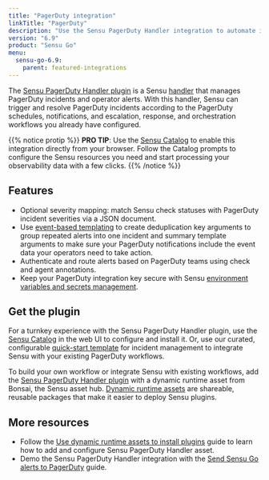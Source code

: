 ```yaml
---
title: "PagerDuty integration"
linkTitle: "PagerDuty"
description: "Use the Sensu PagerDuty Handler integration to automate incident management and operator alerts and integrate Sensu with your existing PagerDuty workflows."
version: "6.9"
product: "Sensu Go"
menu: 
  sensu-go-6.9:
    parent: featured-integrations
---
```


The [Sensu PagerDuty Handler plugin][4] is a Sensu [handler][1] that manages PagerDuty incidents and operator alerts.
With this handler, Sensu can trigger and resolve PagerDuty incidents according to the PagerDuty schedules, notifications, and escalation, response, and orchestration workflows you already have configured.

{{% notice protip %}}
**PRO TIP**: Use the [Sensu Catalog](../../../web-ui/sensu-catalog/) to enable this integration directly from your browser.
Follow the Catalog prompts to configure the Sensu resources you need and start processing your observability data with a few clicks.
{{% /notice %}}

## Features

- Optional severity mapping: match Sensu check statuses with PagerDuty incident severities via a JSON document.
- Use [event-based templating][2] to create deduplication key arguments to group repeated alerts into one incident and summary template arguments to make sure your PagerDuty notifications include the event data your operators need to take action.
- Authenticate and route alerts based on PagerDuty teams using check and agent annotations.
- Keep your PagerDuty integration key secure with Sensu [environment variables and secrets management][8].

## Get the plugin

For a turnkey experience with the Sensu PagerDuty Handler plugin, use the [Sensu Catalog][10] in the web UI to configure and install it.
Or, use our curated, configurable [quick-start template][3] for incident management to integrate Sensu with your existing PagerDuty workflows.

To build your own workflow or integrate Sensu with existing workflows, add the [Sensu PagerDuty Handler plugin][4] with a dynamic runtime asset from Bonsai, the Sensu asset hub.
[Dynamic runtime assets][5] are shareable, reusable packages that make it easier to deploy Sensu plugins.

## More resources

- Follow the [Use dynamic runtime assets to install plugins][6] guide to learn how to add and configure Sensu PagerDuty Handler asset.
- Demo the Sensu PagerDuty Handler integration with the [Send Sensu Go alerts to PagerDuty][7] guide.


[1]: ../../../observability-pipeline/observe-process/handlers/
[2]: ../../../observability-pipeline/observe-process/handler-templates/
[3]: https://github.com/sensu/catalog/blob/docs-archive/integrations/pagerduty/pagerduty-handler.yaml
[4]: https://bonsai.sensu.io/assets/sensu/sensu-pagerduty-handler
[5]: ../../assets/
[6]: ../../use-assets-to-install-plugins/
[7]: ../../../observability-pipeline/observe-process/send-pagerduty-alerts/
[8]: ../../../operations/manage-secrets/
[10]: ../../../web-ui/sensu-catalog/
